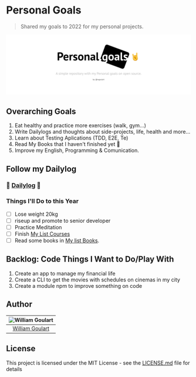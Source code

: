 # Personal Goals

> Shared my goals to 2022 for my personal projects.

![personal goals logo](/personal-goals-logo.png)

## Overarching Goals

1. Eat healthy and practice more exercises (walk, gym...)
2. Write Dailylogs and thoughts about side-projects, life, health and more...
3. Learn about Testing Aplications (TDD, E2E, Te)
4. Read My Books that I haven't finished yet 📝
5. Improve my English, Programming & Comunication.

## Follow my Dailylog

### 📝 [Dailylog](https://github.com/wgoulart/dailylog) 🤘

### Things I'll Do to this Year

- [ ] Lose weight 20kg
- [ ] riseup and promote to senior developer
- [ ] Practice Meditation
- [ ] Finish [My List Courses](courses.md)
- [ ] Read some books in [My list Books](books.md).

## Backlog: Code Things I Want to Do/Play With

1. Create an app to manage my financial life
2. Create a CLI to get the movies with schedules on cinemas in my city
3. Create a module npm to improve something on code

## Author

| ![William Goulart](https://avatars1.githubusercontent.com/u/2000986?s=120) |
| :------------------------------------------------------------------------: |
|              [William Goulart](https://github.com/wgoulart/)               |

## License

This project is licensed under the MIT License - see the [LICENSE.md](/LICENSE) file for details
